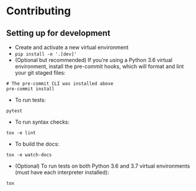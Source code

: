 # Contributing

## Setting up for development

* Create and activate a new virtual environment
* `pip install -e '.[dev]'`
* (Optional but recommended) If you're using a Python 3.6 virtual
    environment, install the pre-commit hooks, which will
    format and lint your git staged files:


```
# The pre-commit CLI was installed above
pre-commit install
```

* To run tests:

```
pytest
```

* To run syntax checks:

```
tox -e lint
```

* To build the docs:

```
tox -e watch-docs
```

* (Optional) To run tests on both Python 3.6 and 3.7 virtual environments (must have each interpreter installed):

```
tox
```
